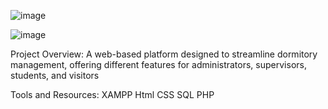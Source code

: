 ![image](https://github.com/user-attachments/assets/c13c64d8-9aa9-43df-a524-afdb00e410e5)

![image](https://github.com/user-attachments/assets/186f8cf3-4616-4eb8-8e9f-7b1a75a5ab48)


Project Overview:
A web-based platform designed to streamline dormitory management, offering different features for administrators, supervisors, students, and visitors

Tools and Resources:
XAMPP
Html
CSS
SQL
PHP
